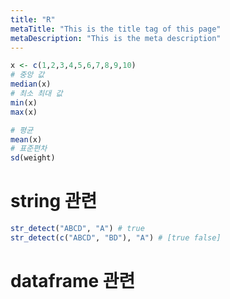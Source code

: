 ```yaml
---
title: "R"
metaTitle: "This is the title tag of this page"
metaDescription: "This is the meta description"
---
```


```r
x <- c(1,2,3,4,5,6,7,8,9,10)
# 중앙 값
median(x)
# 최소 최대 값
min(x)
max(x)

# 평균
mean(x)
# 표준편차
sd(weight)
```

# string 관련
```r
str_detect("ABCD", "A") # true
str_detect(c("ABCD", "BD"), "A") # [true false]
```

# dataframe 관련
```r

```